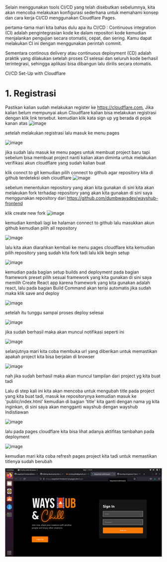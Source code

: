 Selain menggunakan tools CI/CD yang telah disebutkan sebelumnya, kita akan mencoba melakukan konfigurasi sederhana untuk memahami konsep dan cara kerja CI/CD menggunakan Cloudflare Pages.

pertama-tama mari kita bahas dulu apa itu CI/CD :
Continuous integration (CI) adalah pengintegrasian kode ke dalam repositori kode kemudian menjalankan pengujian secara otomatis, cepat, dan sering. Kamu dapat melakukan CI ini dengan menggunakan perintah  commit.

Sementara continous delivery atau continuous deployment (CD) adalah praktik yang dilakukan setelah proses CI selesai dan seluruh kode berhasil terintegrasi, sehingga aplikasi bisa dibangun lalu dirilis secara otomatis.

CI/CD Set-Up with Cloudflare
# 1. Registrasi

Pastikan kalian sudah melakukan register ke https://cloudflare.com, Jika kalian belum mempunyai akun Cloudflare kalian bisa melakukan registrasi dengan klik link tersebut.
kemudian klik kata sign up yg berada di pojok kanan atas
![image](https://user-images.githubusercontent.com/18206510/187820021-33518c4b-9e6f-4262-8466-6cee82c366c3.png)


setelah melakukan registrasi lalu masuk ke menu pages

![image](https://user-images.githubusercontent.com/18206510/187820207-b0eee26d-3f1f-415a-b819-f94dfb86833c.png)

jika sudah lalu masuk ke menu pages untuk membuat project baru tapi sebelum bisa membuat project nanti kalian akan diminta untuk melakukan verifikasi akun cloudflare yang sudah kalian buat

klik connct to git kemudian pilih connect to github agar repository kita di github terdeteksi oleh cloudflare
![image](https://user-images.githubusercontent.com/18206510/187820301-4b9b04e8-b396-45fc-adeb-869f91d99879.png)

sebelum menentukan repository yang akan kita gunakan di sini kita akan melakukan fork terhadap repository yang akan kita gunakan 
di sini saya menggunakan repository dari https://github.com/dumbwaysdev/wayshub-frontend

klik create new fork
![image](https://user-images.githubusercontent.com/18206510/187824497-8c15239a-0640-4e7b-926c-5a5e8bdc775a.png)

kemudian kembali lagi ke halaman connect to github lalu masukkan akun github kemudian pilih all repository

![image](https://user-images.githubusercontent.com/18206510/187828954-83944c77-9957-4616-94e4-7f0e009ca1e5.png)

lalu kita akan diarahkan kembali ke menu pages cloudflare kita kemudian pilih repository yang sudah kita fork tadi lalu klik begin setup

![image](https://user-images.githubusercontent.com/18206510/187829146-f9378a20-58e1-47eb-aab2-d760102889ea.png)

kemudian pada bagian setup builds and deployment pada bagian framework preset pilih sesuai framework yang kita gunakan di sini saya memilih Create React app karena framework yang kita gunakan adalah react, lalu pada bagian Build Command akan terisi automatis 
jika sudah maka klik save and deploy

![image](https://user-images.githubusercontent.com/18206510/187829607-d1d908ee-28d5-48fe-94e1-a4ff6b87881e.png)
 
 setelah itu tunggu sampai proses deploy selesai
 
 ![image](https://user-images.githubusercontent.com/18206510/187829763-6d5fb24f-0677-4bde-92c1-ec8ce5fdee0a.png)

jika sudah berhasil maka akan muncul notifikasi seperti ini

![image](https://user-images.githubusercontent.com/18206510/187829933-890cbbfc-aad9-4bc4-93ff-3f4564e63a76.png)


selanjutnya mari kita coba membuka url yang diberikan untuk memastikan apakah project kita bisa berjalan di browser

![image](https://user-images.githubusercontent.com/18206510/187830115-e611a9ee-ffca-4850-847a-5a8f697a2958.png)

nah jika sudah berhasil maka akan muncul tampilan dari project yg kita buat tadi

Lalu di step kali ini kita akan mencoba untuk mengubah title pada project yang kita buat tadi, masuk ke repositorynya kemudian masuk ke 'public/index.html'
kemudian di bagian 'title' kita ganti dengan nama yg kita inginkan, di sini saya akan mengganti wayshub dengan wayshub Indistiawan

![image](https://user-images.githubusercontent.com/18206510/187831230-98e1716b-bf37-4390-bab4-b33313c32d8c.png)

lalu pada pages cloudflare kita bisa lihat adanya aktifitas tambahan pada deployment 

![image](https://user-images.githubusercontent.com/18206510/187831572-8f68643d-ae4e-4b64-8f8b-884c2957d51e.png)

kemudian mari kita coba refresh pages project kita tadi untuk memastikan titlenya sudah berubah

![image](https://github.com/Indizzy/Bootcamp-Devops/blob/main/Stage%201/week%201/images/Screenshot%20from%202022-09-01%2012-31-16.png)













